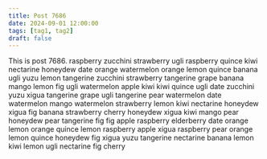 ```yaml
---
title: Post 7686
date: 2024-09-01 12:00:00
tags: [tag1, tag2]
draft: false
---
```

This is post 7686.
raspberry
zucchini
strawberry
ugli
raspberry
quince
kiwi
nectarine
honeydew
date
orange
watermelon
orange
lemon
quince
banana
ugli
yuzu
lemon
tangerine
zucchini
strawberry
tangerine
grape
banana
mango
lemon
fig
ugli
watermelon
apple
kiwi
kiwi
quince
ugli
date
zucchini
yuzu
xigua
tangerine
grape
ugli
tangerine
pear
watermelon
date
watermelon
mango
watermelon
strawberry
lemon
kiwi
nectarine
honeydew
xigua
fig
banana
strawberry
cherry
honeydew
xigua
kiwi
mango
pear
honeydew
pear
tangerine
fig
fig
apple
raspberry
elderberry
date
orange
lemon
orange
quince
lemon
raspberry
apple
xigua
raspberry
pear
orange
lemon
quince
honeydew
fig
xigua
yuzu
tangerine
nectarine
banana
lemon
kiwi
lemon
ugli
nectarine
fig
cherry

